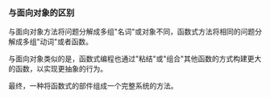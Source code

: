 ### 与面向对象的区别

与面向对象方法将问题分解成多组"名词"或对象不同，函数式方法将相同的问题分解成多组"动词"或者函数。

与面向对象类似的是，函数式编程也通过"粘结"或"组合"其他函数的方式构建更大的函数，以实现更抽象的行为。

最终，一种将函数式的部件组成一个完整系统的方法。

###